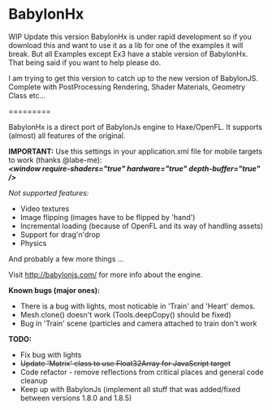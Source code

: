 BabylonHx
=========
WIP
Update this version BabylonHx is under rapid development so if you download this and want to use it as a lib for one of the examples it will break. 
But all Examples except Ex3 have a stable version of BabylonHx.  That being said if you want to help please do.

I am trying to get this version to catch up to the new version of BabylonJS.  Complete with PostProcessing Rendering, Shader Materials, Geometry Class etc...

=========

BabylonHx is a direct port of BabylonJs engine to Haxe/OpenFL. 
It supports (almost) all features of the original.

**IMPORTANT:** Use this settings in your application.xml file for mobile targets to work (thanks @labe-me):<br/>
***&lt;window require-shaders="true" hardware="true" depth-buffer="true" /&gt;***

*Not supported features:*


  * Video textures
  * Image flipping (images have to be flipped by 'hand')
  * Incremental loading (because of OpenFL and its way of handling assets)
  * Support for drag'n'drop
  * Physics


And probably a few more things ...

Visit http://babylonjs.com/ for more info about the engine.

**Known bugs (major ones):**

  * There is a bug with lights, most noticable in 'Train' and 'Heart' demos.
  * Mesh.clone() doesn't work (Tools.deepCopy() should be fixed)
  * Bug in 'Train' scene (particles and camera attached to train don't work


**TODO:**

  * Fix bug with lights
  * ~~Update 'Matrix' class to use Float32Array for JavaScript target~~
  * Code refactor - remove reflections from critical places and general code cleanup
  * Keep up with BabylonJs (implement all stuff that was added/fixed between versions 1.8.0 and 1.8.5)


